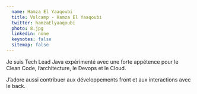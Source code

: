 ```yaml
---
  name: Hamza El Yaaqoubi
  title: Volcamp - Hamza El Yaaqoubi
  twitter: hamzaElyaaqoubi
  photo: 8.jpg
  linkedin: none
  keynotes: false
  sitemap: false
---
```

Je suis Tech Lead Java expérimenté avec une forte appétence pour le Clean Code, l’architecture, le Devops et le Cloud. 

J’adore aussi contribuer aux développements front et aux interactions avec le back.
